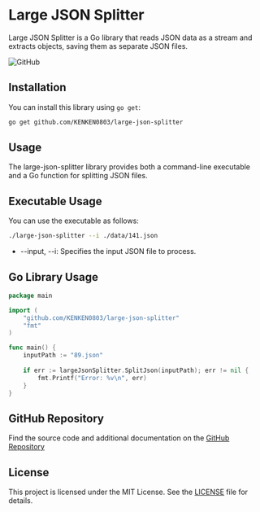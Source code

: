 # Large JSON Splitter

Large JSON Splitter is a Go library that reads JSON data as a stream and extracts objects, saving them as separate JSON files.

![GitHub](https://img.shields.io/github/license/KENKEN0803/large-json-splitter)

## Installation

You can install this library using `go get`:

```bash
go get github.com/KENKEN0803/large-json-splitter
```

## Usage

The large-json-splitter library provides both a command-line executable and a Go function for splitting JSON files.

## Executable Usage

You can use the executable as follows:

```bash
./large-json-splitter --i ./data/141.json
```

- --input, --i: Specifies the input JSON file to process.

## Go Library Usage
```go
package main

import (
    "github.com/KENKEN0803/large-json-splitter"
    "fmt"
)

func main() {
    inputPath := "89.json"
    
    if err := largeJsonSplitter.SplitJson(inputPath); err != nil {
        fmt.Printf("Error: %v\n", err)
    }
}

```

## GitHub Repository
Find the source code and additional documentation on the [GitHub Repository](https://github.com/KENKEN0803/large-json-splitter)

## License
This project is licensed under the MIT License. See the [LICENSE](https://choosealicense.com/licenses/mit/) file for details.
